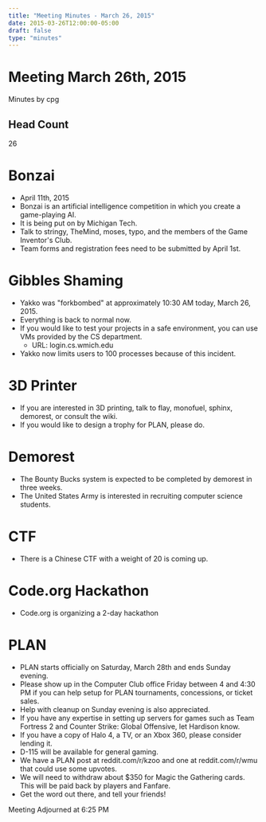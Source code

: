 ```yaml
---
title: "Meeting Minutes - March 26, 2015"
date: 2015-03-26T12:00:00-05:00
draft: false
type: "minutes"
---
```


# Meeting March 26th, 2015
Minutes by cpg

## Head Count
26

# Bonzai
- April 11th, 2015
- Bonzai is an artificial intelligence competition in which you create a game-playing AI.
- It is being put on by Michigan Tech.
- Talk to stringy, TheMind, moses, typo, and the members of the Game Inventor's Club.
- Team forms and registration fees need to be submitted by April 1st.

# Gibbles Shaming
- Yakko was "forkbombed" at approximately 10:30 AM today, March 26, 2015.
- Everything is back to normal now.
- If you would like to test your projects in a safe environment, you can use VMs provided by the CS department.
  - URL: login.cs.wmich.edu
- Yakko now limits users to 100 processes because of this incident.

# 3D Printer
- If you are interested in 3D printing, talk to flay, monofuel, sphinx, demorest, or consult the wiki.
- If you would like to design a trophy for PLAN, please do.

# Demorest
- The Bounty Bucks system is expected to be completed by demorest in three weeks.
- The United States Army is interested in recruiting computer science students. 

# CTF
- There is a Chinese CTF with a weight of 20 is coming up.

# Code.org Hackathon
- Code.org is organizing a 2-day hackathon

# PLAN
- PLAN starts officially on Saturday, March 28th and ends Sunday evening.
- Please show up in the Computer Club office Friday between 4 and 4:30 PM if you can help setup for PLAN tournaments, concessions, or ticket sales.
- Help with cleanup on Sunday evening is also appreciated.
- If you have any expertise in setting up servers for games such as Team Fortress 2 and Counter Strike: Global Offensive, let Hardison know.
- If you have a copy of Halo 4, a TV, or an Xbox 360, please consider lending it.
- D-115 will be available for general gaming.
- We have a PLAN post at reddit.com/r/kzoo and one at reddit.com/r/wmu that could use some upvotes.
- We will need to withdraw about $350 for Magic the Gathering cards. This will be paid back by players and Fanfare.
- Get the word out there, and tell your friends!

Meeting Adjourned at 6:25 PM
